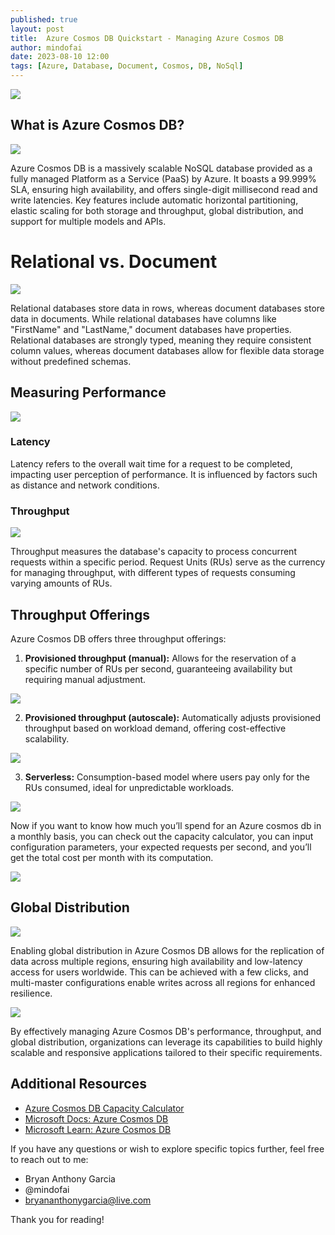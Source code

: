 ```yaml
---
published: true
layout: post
title:  Azure Cosmos DB Quickstart - Managing Azure Cosmos DB
author: mindofai
date: 2023-08-10 12:00
tags: [Azure, Database, Document, Cosmos, DB, NoSql]
---
```


<img src="{{site.baseurl}}/DB-1.png"/>

## What is Azure Cosmos DB?

<img src="{{site.baseurl}}/DB-2.png"/>

Azure Cosmos DB is a massively scalable NoSQL database provided as a fully managed Platform as a Service (PaaS) by Azure. It boasts a 99.999% SLA, ensuring high availability, and offers single-digit millisecond read and write latencies. Key features include automatic horizontal partitioning, elastic scaling for both storage and throughput, global distribution, and support for multiple models and APIs.

# Relational vs. Document

<img src="{{site.baseurl}}/DB-3.png"/>

Relational databases store data in rows, whereas document databases store data in documents. While relational databases have columns like "FirstName" and "LastName," document databases have properties. Relational databases are strongly typed, meaning they require consistent column values, whereas document databases allow for flexible data storage without predefined schemas.

## Measuring Performance

<img src="{{site.baseurl}}/DB-11.png"/>

### Latency

Latency refers to the overall wait time for a request to be completed, impacting user perception of performance. It is influenced by factors such as distance and network conditions.

### Throughput

<img src="{{site.baseurl}}/DB-4.png"/>

Throughput measures the database's capacity to process concurrent requests within a specific period. Request Units (RUs) serve as the currency for managing throughput, with different types of requests consuming varying amounts of RUs.

## Throughput Offerings

Azure Cosmos DB offers three throughput offerings:

1. **Provisioned throughput (manual):** Allows for the reservation of a specific number of RUs per second, guaranteeing availability but requiring manual adjustment.

<img src="{{site.baseurl}}/DB-5.png"/>

2. **Provisioned throughput (autoscale):** Automatically adjusts provisioned throughput based on workload demand, offering cost-effective scalability.
   
<img src="{{site.baseurl}}/DB-6.png"/>


3. **Serverless:** Consumption-based model where users pay only for the RUs consumed, ideal for unpredictable workloads.

<img src="{{site.baseurl}}/DB-7.png"/>

Now if you want to know how much you’ll spend for an Azure cosmos db in a monthly basis, you can check out the capacity calculator, you can input configuration parameters, your expected requests per second, and you’ll get the total cost per month with its computation.

<img src="{{site.baseurl}}/DB-8.png"/>

## Global Distribution

<img src="{{site.baseurl}}/DB-9.png"/>

Enabling global distribution in Azure Cosmos DB allows for the replication of data across multiple regions, ensuring high availability and low-latency access for users worldwide. This can be achieved with a few clicks, and multi-master configurations enable writes across all regions for enhanced resilience.

<img src="{{site.baseurl}}/DB-10.png"/>

By effectively managing Azure Cosmos DB's performance, throughput, and global distribution, organizations can leverage its capabilities to build highly scalable and responsive applications tailored to their specific requirements.

## Additional Resources

- [Azure Cosmos DB Capacity Calculator](https://cosmos.azure.com/capacitycalculator/)
- [Microsoft Docs: Azure Cosmos DB](https://docs.microsoft.com/en-us/azure/cosmos-db/)
- [Microsoft Learn: Azure Cosmos DB](https://learn.microsoft.com/en-us/azure/cosmos-db/)


If you have any questions or wish to explore specific topics further, feel free to reach out to me:

- Bryan Anthony Garcia
- @mindofai
- bryananthonygarcia@live.com

Thank you for reading!
